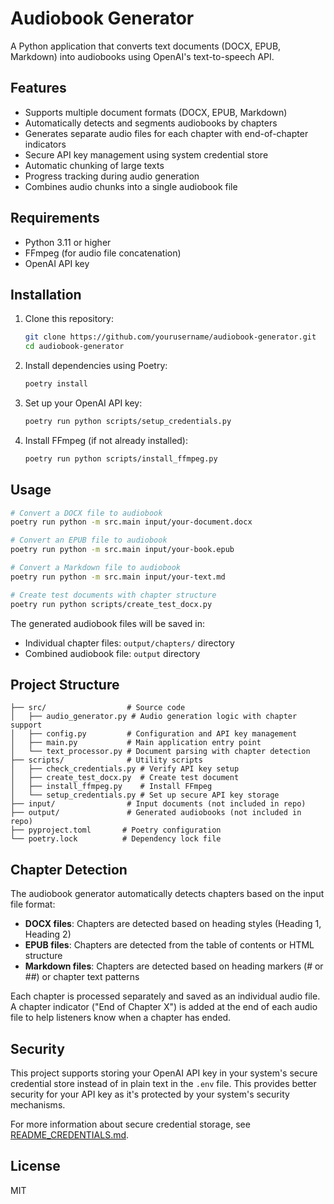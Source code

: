 # Audiobook Generator

A Python application that converts text documents (DOCX, EPUB, Markdown) into audiobooks using OpenAI's text-to-speech API.

## Features

- Supports multiple document formats (DOCX, EPUB, Markdown)
- Automatically detects and segments audiobooks by chapters
- Generates separate audio files for each chapter with end-of-chapter indicators
- Secure API key management using system credential store
- Automatic chunking of large texts
- Progress tracking during audio generation
- Combines audio chunks into a single audiobook file

## Requirements

- Python 3.11 or higher
- FFmpeg (for audio file concatenation)
- OpenAI API key

## Installation

1. Clone this repository:
   ```bash
   git clone https://github.com/yourusername/audiobook-generator.git
   cd audiobook-generator
   ```

2. Install dependencies using Poetry:
   ```bash
   poetry install
   ```

3. Set up your OpenAI API key:
   ```bash
   poetry run python scripts/setup_credentials.py
   ```

4. Install FFmpeg (if not already installed):
   ```bash
   poetry run python scripts/install_ffmpeg.py
   ```

## Usage

```bash
# Convert a DOCX file to audiobook
poetry run python -m src.main input/your-document.docx

# Convert an EPUB file to audiobook
poetry run python -m src.main input/your-book.epub

# Convert a Markdown file to audiobook
poetry run python -m src.main input/your-text.md

# Create test documents with chapter structure
poetry run python scripts/create_test_docx.py
```

The generated audiobook files will be saved in:
- Individual chapter files: `output/chapters/` directory
- Combined audiobook file: `output` directory

## Project Structure

```
├── src/                  # Source code
│   ├── audio_generator.py # Audio generation logic with chapter support
│   ├── config.py         # Configuration and API key management
│   ├── main.py           # Main application entry point
│   └── text_processor.py # Document parsing with chapter detection
├── scripts/              # Utility scripts
│   ├── check_credentials.py # Verify API key setup
│   ├── create_test_docx.py  # Create test document
│   ├── install_ffmpeg.py    # Install FFmpeg
│   └── setup_credentials.py # Set up secure API key storage
├── input/                # Input documents (not included in repo)
├── output/               # Generated audiobooks (not included in repo)
├── pyproject.toml       # Poetry configuration
└── poetry.lock          # Dependency lock file
```

## Chapter Detection

The audiobook generator automatically detects chapters based on the input file format:

- **DOCX files**: Chapters are detected based on heading styles (Heading 1, Heading 2)
- **EPUB files**: Chapters are detected from the table of contents or HTML structure
- **Markdown files**: Chapters are detected based on heading markers (# or ##) or chapter text patterns

Each chapter is processed separately and saved as an individual audio file. A chapter indicator ("End of Chapter X") is added at the end of each audio file to help listeners know when a chapter has ended.

## Security

This project supports storing your OpenAI API key in your system's secure credential store instead of in plain text in the `.env` file. This provides better security for your API key as it's protected by your system's security mechanisms.

For more information about secure credential storage, see [README_CREDENTIALS.md](README_CREDENTIALS.md).

## License

MIT